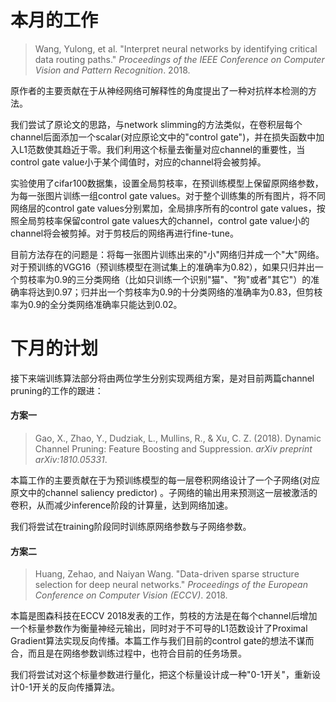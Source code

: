 # 本月的工作

> Wang, Yulong, et al. "Interpret neural networks by identifying critical data routing paths." *Proceedings of the IEEE Conference on Computer Vision and Pattern Recognition*. 2018.

原作者的主要贡献在于从神经网络可解释性的角度提出了一种对抗样本检测的方法。

我们尝试了原论文的思路，与network slimming的方法类似，在卷积层每个channel后面添加一个scalar(对应原论文中的"control gate")，并在损失函数中加入L1范数使其趋近于零。我们利用这个标量去衡量对应channel的重要性，当control gate value小于某个阈值时，对应的channel将会被剪掉。

实验使用了cifar100数据集，设置全局剪枝率，在预训练模型上保留原网络参数，为每一张图片训练一组control gate values。对于整个训练集的所有图片，将不同网络层的control gate values分别累加，全局排序所有的control gate values，按照全局剪枝率保留control gate values大的channel，control gate value小的channel将会被剪掉。对于剪枝后的网络再进行fine-tune。

目前方法存在的问题是：将每一张图片训练出来的"小"网络归并成一个"大"网络。对于预训练的VGG16（预训练模型在测试集上的准确率为0.82），如果只归并出一个剪枝率为0.9的三分类网络（比如只训练一个识别"猫"、"狗"或者"其它"）的准确率将达到0.97；归并出一个剪枝率为0.9的十分类网络的准确率为0.83，但剪枝率为0.9的全分类网络准确率只能达到0.02。

# 下月的计划

接下来端训练算法部分将由两位学生分别实现两组方案，是对目前两篇channel pruning的工作的跟进：

#### 方案一

> Gao, X., Zhao, Y., Dudziak, L., Mullins, R., & Xu, C. Z. (2018). Dynamic Channel Pruning: Feature Boosting and Suppression. *arXiv preprint arXiv:1810.05331*.

本篇工作的主要贡献在于为预训练模型的每一层卷积网络设计了一个子网络(对应原文中的channel saliency predictor) 。子网络的输出用来预测这一层被激活的卷积，从而减少inference阶段的计算量，达到网络加速。

我们将尝试在training阶段同时训练原网络参数与子网络参数。

#### 方案二

> Huang, Zehao, and Naiyan Wang. "Data-driven sparse structure selection for deep neural networks." *Proceedings of the European Conference on Computer Vision (ECCV)*. 2018.

本篇是图森科技在ECCV 2018发表的工作，剪枝的方法是在每个channel后增加一个标量参数作为衡量神经元输出，同时对于不可导的L1范数设计了Proximal Gradient算法实现反向传播。本篇工作与我们目前的control gate的想法不谋而合，而且是在网络参数训练过程中，也符合目前的任务场景。

我们将尝试对这个标量参数进行量化，把这个标量设计成一种"0-1开关"，重新设计0-1开关的反向传播算法。